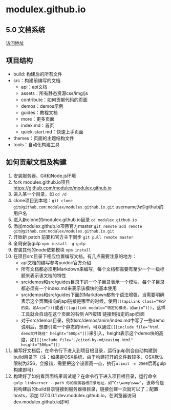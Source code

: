 # modulex.github.io

## 5.0 文档系统
[访问地址](http://modulex.github.io/5.0)

## 项目结构
- build: 构建后的所有文件
- src：构建前编写的文档
    - api：api文档
    - assets：所有静态资源css/img/js
    - contribute：如何贡献代码的页面
    - demos：demos示例
    - guides：教程文档
    - more：更多页面
    - index.md：首页
    - quick-start.md：快速上手页面
- themes：页面的主题结构文件
- tools：自动化构建工具

## 如何贡献文档及构建
1. 安装服务器、Git和Node.js环境
2. fork modulex.github.io项目 https://github.com/modulex/modulex.github.io
3. 进入某一个目录，如 `cd /d`
4. clone项目到本地：`git clone git@github.com:modulex/modulex.github.io.git` username为你github的用户名
5. 进入新clone的modulex.github.io目录  `cd modulex.github.io`
6. 添加modulex.github.io项目官方master  `git remote add remote git@github.com:modulex/modulex.github.io.git`
7. 开始新 patch 前要和官方主干同步 `git pull remote master`
8. 全局安装gulp  `npm install -g gulp`
9. 安装其他的node依赖模块  `npm install`
10. 在项目src目录下相应位置编写文档。有几点需要注意的地方：
    - api文档的编写参考yuidoc官方介绍
    - 所有文档都必须用Markdown来编写，每个文档都需要有至少一个一级标题来表示该文档的特性
    - src/demos和src/guides目录下的一个子目录表示一个模块，每个子目录都必须有一个index.md来表示该模块的基本使用
    - src/demos和src/guides下面的Markdown都有个语法增强，当需要明确表示这个页面指向的api链接是哪里的时候，使用`(((apilink class=”特定的类，如Anim”)))`或者`(((apilink module=”特定的模块，如anim”)))`，这样工具就会自动在这个页面的右侧 API按钮 链接到指定的api页面
    - 对于src/demos目录，例如src/demos/anim/index.md中写了一些demo说明后，想要引进一个静态的html，可以通过`[[[include file="html demo文件路径" height="500px"]]]`来引入，height表示这个demo块的高度，如`[[[include file="./cited-by-md/easing.html" height="500px"]]]`
11. 编写好文档后，在命令行下进入到项目根目录，运行gulp则会自动构建到build目录下（注：如果是OSX系统，由于构建打开的文件数较多，OSX默认限制为256，会报错，需要把这个设置高一点，执行`ulimit -n 2560`后再gulp构建即可）
12. 构建好了如何看页面结果调试呢？在命令行下进入项目根目录，运行命令 `gulp linkserver --path 你的服务器根目录地址，如“C:\wamp\www”`，该命令是将构建后的build目录链接到服务器根目录，链接创建一次就可以了；配置hosts，添加 127.0.0.1 dev.modulex.github.io，在浏览器访问dev.modulex.github.io即可
